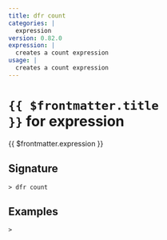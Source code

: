 ```yaml
---
title: dfr count
categories: |
  expression
version: 0.82.0
expression: |
  creates a count expression
usage: |
  creates a count expression
---
```


# <code>{{ $frontmatter.title }}</code> for expression

<div class='command-title'>{{ $frontmatter.expression }}</div>

## Signature

```> dfr count ```

## Examples


```shell
>

```
